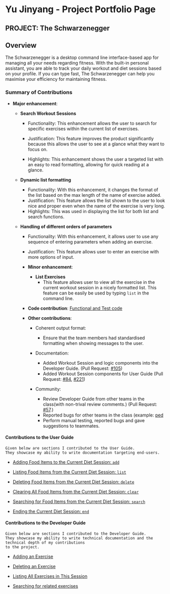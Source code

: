 # Yu Jinyang - Project Portfolio Page

## PROJECT: The Schwarzenegger

## Overview
The Schwarzenegger is a desktop command line interface-based app for managing all your needs regarding fitness. With the built-in personal assistant, you are able to track your daily workout and diet sessions based on your profile. If you can type fast, The Schwarzenegger can help you maximise your efficiency for maintaining fitness.

### Summary of Contributions
+ **Major enhancement**:
   + **Search Workout Sessions**
      + Functionality: This enhancement allows the user to search for specific exercises within the current list of exercises.
      + Justification: This feature improves the product significantly because this allows the user to see at a glance what they want to focus on.
      
      + Highlights: This enhancement shows the user a targeted list with an easy to read formatting, allowing for quick reading at a glance. 
      
   + **Dynamic list formatting**
      + Functionality: With this enhancement, it changes the format of the list based on the max length of the name of exercise added. 
      + Justification: This feature allows the list shown to the user to look nice and proper even when the name of the exercise is very long. 
      + Highlights: This was used in displaying the list for both list and search functions.
      
   + **Handling of different orders of parameters**
      + Functionality: With this enhancement, it allows user to use any sequence of entering parameters when adding an exercise. 
      + Justification: This feature allows user to enter an exercise with more options of input. 
            
      + **Minor enhancement**:
         + **List Exercises**
            + This feature allows user to view all the exercise in the current workout session in a nicely formatted list. This feature can be easily be used by typing `list` in the command line.
            
      + **Code contribution**: [Functional and Test code](https://nus-cs2113-ay2021s1.github.io/tp-dashboard/#breakdown=true&search=yujinyang1998&sort=groupTitle&sortWithin=title&since=2020-09-27&timeframe=commit&mergegroup=&groupSelect=groupByRepos&checkedFileTypes=docs~functional-code~test-code~other&tabOpen=true&tabType=authorship)
      
      + **Other contributions**:
         + Coherent output format:
           + Ensure that the team members had standardised formatting when showing messages to the user.
           
         + Documentation:
           + Added Workout Session and logic components into the Developer Guide. (Pull Request: [#105](https://github.com/AY2021S1-CS2113T-F11-1/tp/pull/105))
           + Added Workout Session components for User Guide (Pull Request: [#84](https://github.com/AY2021S1-CS2113T-F11-1/tp/pull/84), [#221](https://github.com/AY2021S1-CS2113T-F11-1/tp/pull/221)) 
          
         + Community:
           + Review Developer Guide from other teams in the class(with non-trival review comments.) (Pull Request: [#57](https://github.com/nus-cs2113-AY2021S1/tp/pull/57).)
           + Reported bugs for other teams in the class (example: [ped](https://github.com/yujinyang1998/ped/issues)
           + Perform manual testing, reported bugs and gave suggestions to teammates.
             
#### Contributions to the User Guide
   ```
   Given below are sections I contributed to the User Guide.   
   They showcase my ability to write documentation targeting end-users.
   ```
  + [Adding Food Items to the Current Diet Session: `add`](https://ay2021s1-cs2113t-f11-1.github.io/tp/UserGuide.html#ws-add) 
  
  + [Listing Food Items from the Current Diet Session: `list`](https://ay2021s1-cs2113t-f11-1.github.io/tp/UserGuide.html#ws-list)
  
  + [Deleting Food Items from the Current Diet Session: `delete`](https://ay2021s1-cs2113t-f11-1.github.io/tp/UserGuide.html#ws-delete)
  
  + [Clearing All Food Items from the Current Diet Session: `clear`](https://ay2021s1-cs2113t-f11-1.github.io/tp/UserGuide.html#ws-clear)
  
  + [Searching for Food Items from the Current Diet Session: `search`](https://ay2021s1-cs2113t-f11-1.github.io/tp/UserGuide.html#ws-search)
  
  + [Ending the Current Diet Session: `end`](https://ay2021s1-cs2113t-f11-1.github.io/tp/UserGuide.html#ws-end)
      
   
#### Contributions to the Developer Guide

```
Given below are sections I contributed to the Developer Guide. 
They showcase my ability to write technical documentation and the technical depth of my contributions
to the project.
```

+ [Adding an Exercise](https://ay2021s1-cs2113t-f11-1.github.io/tp/DeveloperGuide.html#adding-an-exercise)

+ [Deleting an Exercise](https://ay2021s1-cs2113t-f11-1.github.io/tp/DeveloperGuide.html#deleting-an-exercise)

+ [Listing All Exercises in This Session](https://ay2021s1-cs2113t-f11-1.github.io/tp/DeveloperGuide.html#listing-all-exercises-in-this-session)

+ [Searching for related exercises](https://ay2021s1-cs2113t-f11-1.github.io/tp/DeveloperGuide.html#searching-for-related-exercises)


